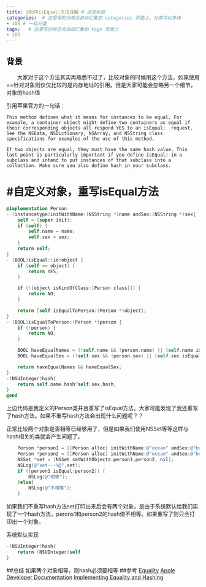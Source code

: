 ```yaml
---
title: iOS中isEqual:方法详解 # 这是标题
categories:  # 这里写的分类会自动汇集到 categories 页面上，分类可以多级
- iOS # 一级分类
tags:   # 这里写的标签会自动汇集到 tags 页面上
- iOS
---
```

## 背景
　　大家对于这个方法其实再熟悉不过了，比较对象的时候用这个方法，如果使用==针对对象则仅仅比较的是内存地址的引用。但是大家可能会忽略另一个细节，对象的hash值

引用苹果官方的一句话：

    This method defines what it means for instances to be equal. For example, a container object might define two containers as equal if their corresponding objects all respond YES to an isEqual:  request. See the NSData, NSDictionary, NSArray, and NSString class   specifications for examples of the use of this method.

    If two objects are equal, they must have the same hash value. This last point is particularly important if you define isEqual: in a subclass and intend to put instances of that subclass into a collection. Make sure you also define hash in your subclass.
# #自定义对象，重写isEqual方法
``` Objective-C
@implementation Person
- (instancetype)initWithName:(NSString *)name andSex:(NSString *)sex{
    self = [super init];
    if (self) {
        self.name = name;
        self.sex = sex;
    }
    return self;
}
- (BOOL)isEqual:(id)object {
    if (self == object) {
        return YES;
    }

    if (![object isKindOfClass:[Person class]]) {
        return NO;
    }

    return [self isEqualToPerson:(Person *)object];
}
- (BOOL)isEqualToPerson:(Person *)person {
    if (!person) {
        return NO;
    }

    BOOL haveEqualNames = (!self.name && !person.name) || [self.name isEqualToString:person.name];
    BOOL haveEqualSex = (!self.sex && !person.sex) || [self.sex isEqualToString:person.sex];

    return haveEqualNames && haveEqualSex;
}
-(NSUInteger)hash{
    return self.name.hash^self.sex.hash;
}
@end
```

上边代码是我定义的Person类并且重写了isEqual方法，大家可能发现了我还重写了hash方法。如果不重写hash方法会出现什么问题呢？？

正常比较两个对象是否相等已经够用了，但是如果我们使用NSSet等等这样与hash相关的类就会产生问题了。
```Objective-C
    Person *person1 = [[Person alloc] initWithName:@"ocean" andSex:@"boy"];
    Person *person2 = [[Person alloc] initWithName:@"ocean" andSex:@"boy"];
    NSSet *set = [NSSet setWithObjects:person1,person2, nil];
    NSLog(@"set---%@",set);
    if ([person1 isEqual:person2]) {
        NSLog(@"相等");
    }else{
        NSLog(@"不相等");
    }
```
如果我们不重写hash方法set打印出来后会有两个对象，是由于系统默认给我们实现了一个hash方法，perons1和person2的hash值不相等。如果重写了则只会打印出一个对象。

系统默认实现
```Objective-C
-(NSUInteger)hash{
    return (NSUInteger)self
}
```

##总结
如果两个对象相等，则hash必须要相等
##参考
[Equality](http://nshipster.com/equality/)
[Apple Developer Documentation](https://developer.apple.com/documentation/objectivec/1418956-nsobject/1418795-isequal?language=objc)
[Implementing Equality and Hashing](https://www.mikeash.com/pyblog/friday-qa-2010-06-18-implementing-equality-and-hashing.html)
